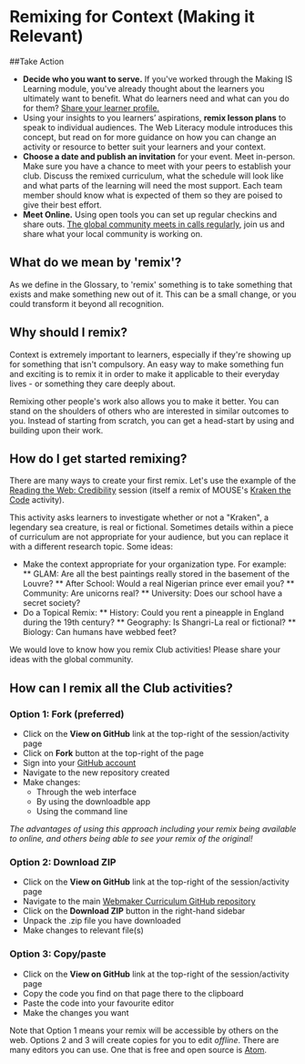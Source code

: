 # Remixing for Context (Making it Relevant)

##Take Action
* **Decide who you want to serve.** If you've worked through the Making IS Learning module, you've already thought about the learners you ultimately want to benefit. What do learners need and what can you do for them? [Share your learner profile.](http://discourse.webmaker.org/category/training/building)
* Using your insights to you learners’ aspirations, **remix lesson plans** to speak to individual audiences. The Web Literacy module introduces this concept, but read on for more guidance on how you can change an activity or resource to better suit your learners and your context.
* **Choose a date and publish an invitation** for your event. Meet in-person. Make sure you have a chance to meet with your peers to establish your club. Discuss the remixed curriculum, what the schedule will look like and what parts of the learning will need the most support. Each team member should know what is expected of them so they are poised to give their best effort.
* **Meet Online.** Using open tools you can set up regular checkins and share outs. [The global community meets in calls regularly](https://www.google.com/calendar/embed?src=zythepsary.com_q6ugl9iepetabcp9eg9ltmruic%40group.calendar.google.com&ctz=Europe/London), join us and share what your local community is working on.

## What do we mean by 'remix'?
As we define in the Glossary, to 'remix' something is to take something that exists and make something new out of it. This can be a small change, or you could transform it beyond all recognition.

## Why should I remix?
Context is extremely important to learners, especially if they're showing up for something that isn't compulsory. An easy way to make something fun and exciting is to remix it in order to make it applicable to their everyday lives - or something they care deeply about.

Remixing other people's work also allows you to make it better. You can stand on the shoulders of others who are interested in similar outcomes to you. Instead of starting from scratch, you can get a head-start by using and building upon their work.

## How do I get started remixing?
There are many ways to create your first remix. Let's use the example of the [Reading the Web: Credibility](http://mozilla.github.io/webmaker-curriculum/WebLiteracyBasics-I/session01-kraken.html) session (itself a remix of MOUSE's [Kraken the Code](https://katermouse.makes.org/thimble/LTc4OTExODk3Ng==/kraken-the-code-activity) activity).

This activity asks learners to investigate whether or not a "Kraken", a legendary sea creature, is real or fictional. Sometimes details within a piece of curriculum are not appropriate for your audience, but you can replace it with a different research topic. Some ideas:

* Make the context appropriate for your organization type. For example:
** GLAM: Are all the best paintings really stored in the basement of the Louvre?
** After School: Would a real Nigerian prince ever email you?
** Community: Are unicorns real?
** University: Does our school have a secret society?
* Do a Topical Remix:
** History: Could you rent a pineapple in England during the 19th century?
** Geography: Is Shangri-La real or fictional?
** Biology: Can humans have webbed feet?

We would love to know how you remix Club activities! Please share your ideas with the global community.

## How can I remix all the Club activities?
### Option 1: Fork (preferred)
* Click on the **View on GitHub** link at the top-right of the session/activity page
* Click on **Fork** button at the top-right of the page
* Sign into your [GitHub account](https://github.com/join)
* Navigate to the new repository created
* Make changes:
   * Through the web interface
   * By using the downloadble app
   * Using the command line

*The advantages of using this approach including your remix being available to online, and others being able to see your remix of the original!*

### Option 2: Download ZIP
* Click on the **View on GitHub** link at the top-right of the session/activity page
* Navigate to the main [Webmaker Curriculum GitHub repository](https://github.com/mozilla/webmaker-curriculum)
* Click on the **Download ZIP** button in the right-hand sidebar
* Unpack the .zip file you have downloaded
* Make changes to relevant file(s)

### Option 3: Copy/paste
* Click on the **View on GitHub** link at the top-right of the session/activity page
* Copy the code you find on that page there to the clipboard 
* Paste the code into your favourite editor
* Make the changes you want 

Note that Option 1 means your remix will be accessible by others on the web. Options 2 and 3 will create copies for you to edit *offline*. There are many editors you can use. One that is free and open source is [Atom](http://atom.io).

